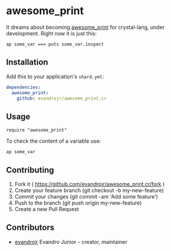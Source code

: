 # awesome_print

It dreams about becoming [awesome_print](https://github.com/awesome-print/awesome_print) for crystal-lang, under development. Right now it is just this:

```
ap some_var === puts some_var.inspect
```

## Installation

Add this to your application's `shard.yml`:

```yaml
dependencies:
  awesome_print:
    github: evandrojr/awesome_print.cr
```

## Usage

```crystal
require "awesome_print"
```

To check the content of a variable use:
```
ap some_var
```


## Contributing

1. Fork it ( https://github.com/evandrojr/awesome_print.cr/fork )
2. Create your feature branch (git checkout -b my-new-feature)
3. Commit your changes (git commit -am 'Add some feature')
4. Push to the branch (git push origin my-new-feature)
5. Create a new Pull Request

## Contributors

- [evandrojr](https://github.com/evandrojr) Evandro Junior - creator, maintainer
